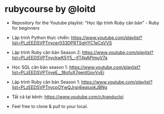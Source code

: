# rubycourse by @loitd
* Repository for the Youtube playlist: "Học lập trình Ruby căn bản" - Ruby for beginners 

* Lập trình Python thực chiến: https://www.youtube.com/playlist?list=PLzEEDSVPTnycer033DPRTSgHYC1eCsVVS
* Lập trình Ruby căn bản Season 2: https://www.youtube.com/playlist?list=PLzEEDSVPTnyckwK5Y5_-ifT4pAPjmuV7a
* Học SQL căn bản season 1: https://www.youtube.com/playlist?list=PLzEEDSVPTnyeE__18ofuX7qentGovVvEi
* Lập trình Ruby căn bản Season 1: https://www.youtube.com/playlist?list=PLzEEDSVPTnycpOYwQJrgi4ieajuokJBNg
* Tất cả tại kênh: https://www.youtube.com/c/tranducloi﻿

* Feel free to clone & pull to your local.
